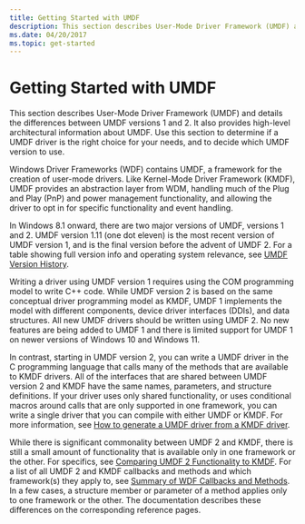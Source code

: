 ```yaml
---
title: Getting Started with UMDF
description: This section describes User-Mode Driver Framework (UMDF) and details the differences between UMDF versions 1 and 2.
ms.date: 04/20/2017
ms.topic: get-started
---
```


# Getting Started with UMDF


This section describes User-Mode Driver Framework (UMDF) and details the differences between UMDF versions 1 and 2. It also provides high-level architectural information about UMDF. Use this section to determine if a UMDF driver is the right choice for your needs, and to decide which UMDF version to use.

Windows Driver Frameworks (WDF) contains UMDF, a framework for the creation of user-mode drivers. Like Kernel-Mode Driver Framework (KMDF), UMDF provides an abstraction layer from WDM, handling much of the Plug and Play (PnP) and power management functionality, and allowing the driver to opt in for specific functionality and event handling.

In Windows 8.1 onward, there are two major versions of UMDF, versions 1 and 2. UMDF version 1.11 (one dot eleven) is the most recent version of UMDF version 1, and is the final version before the advent of UMDF 2. For a table showing full version info and operating system relevance, see [UMDF Version History](umdf-version-history.md).

Writing a driver using UMDF version 1 requires using the COM programming model to write C++ code. While UMDF version 2 is based on the same conceptual driver programming model as KMDF, UMDF 1 implements the model with different components, device driver interfaces (DDIs), and data structures. All new UMDF drivers should be written using UMDF 2. No new features are being added to UMDF 1 and there is limited support for UMDF 1 on newer versions of Windows 10 and Windows 11.

In contrast, starting in UMDF version 2, you can write a UMDF driver in the C programming language that calls many of the methods that are available to KMDF drivers. All of the interfaces that are shared between UMDF version 2 and KMDF have the same names, parameters, and structure definitions. If your driver uses only shared functionality, or uses conditional macros around calls that are only supported in one framework, you can write a single driver that you can compile with either UMDF or KMDF. For more information, see [How to generate a UMDF driver from a KMDF driver](how-to-generate-a-umdf-driver-from-a-kmdf-driver.md).

While there is significant commonality between UMDF 2 and KMDF, there is still a small amount of functionality that is available only in one framework or the other. For specifics, see [Comparing UMDF 2 Functionality to KMDF](comparing-umdf-2-0-functionality-to-kmdf.md). For a list of all UMDF 2 and KMDF callbacks and methods and which framework(s) they apply to, see [Summary of WDF Callbacks and Methods](/windows-hardware/drivers/ddi/_wdf/). In a few cases, a structure member or parameter of a method applies only to one framework or the other. The documentation describes these differences on the corresponding reference pages.






 

